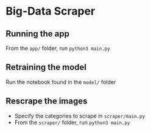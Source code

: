 # Big-Data Scraper
## Running the app
From the `app/` folder, run `python3 main.py`

## Retraining the model
Run the notebook found in the `model/` folder

## Rescrape the images
- Specify the categories to scrape in `scraper/main.py`
- From the `scraper/` folder, run `python3 main.py` 